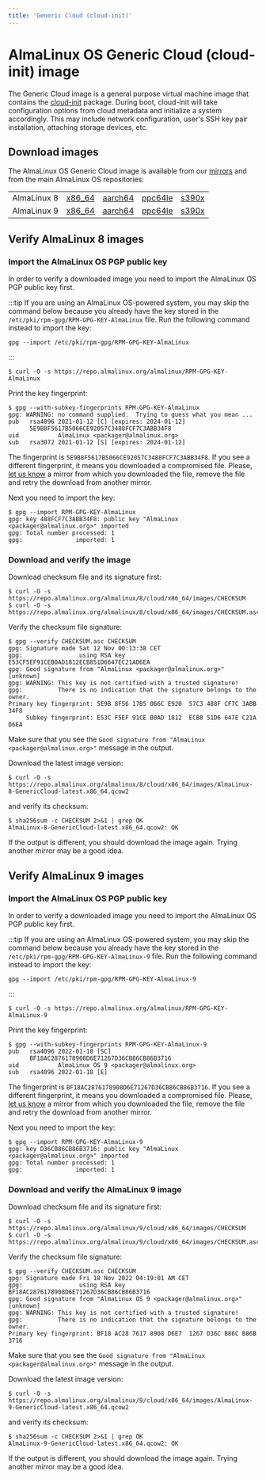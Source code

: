 ```yaml
---
title: 'Generic Cloud (cloud-init)'
---
```

# AlmaLinux OS Generic Cloud (cloud-init) image

The Generic Cloud image is a general purpose virtual machine image that
contains the [cloud-init](https://cloud-init.io/) package. During boot,
cloud-init will take configuration options from cloud metadata and
initialize a system accordingly. This may include network
configuration, user's SSH key pair installation, attaching storage devices, etc.

## Download images

The AlmaLinux OS Generic Cloud image is available from our
[mirrors](https://mirrors.almalinux.org/) and from the main AlmaLinux OS
repositories:

<table align="center">
    <tr>
        <td align="center">AlmaLinux 8</td>
        <td align="center"><a href="https://repo.almalinux.org/almalinux/8/cloud/x86_64/images/">x86_64</a></td>
        <td align="center"><a href="https://repo.almalinux.org/almalinux/8/cloud/aarch64/images">aarch64</a></td>
        <td align="center"><a href="http://repo.almalinux.org/almalinux/8/cloud/ppc64le/images/">ppc64le</a></td>
        <td align="center"><a href="https://repo.almalinux.org/almalinux/8/cloud/s390x/images/">s390x</a></td>
    </tr>
    <tr>
        <td align="center">AlmaLinux 9</td>
        <td align="center"><a href="https://repo.almalinux.org/almalinux/9/cloud/x86_64/images/">x86_64</a></td>
        <td align="center"><a href="https://repo.almalinux.org/almalinux/9/cloud/aarch64/images/">aarch64</a></td>
        <td align="center"><a href="https://repo.almalinux.org/almalinux/9/cloud/ppc64le/images/">ppc64le</a></td>
        <td align="center"><a href="https://repo.almalinux.org/almalinux/9/cloud/s390x/images/">s390x</a></td>
    </tr>
</table>

## Verify AlmaLinux 8 images

### Import the AlmaLinux OS PGP public key

In order to verify a downloaded image you need to import the AlmaLinux OS PGP
public key first.

:::tip
If you are using an AlmaLinux OS-powered system, you may skip the command
below because you already have the key stored in the `/etc/pki/rpm-gpg/RPM-GPG-KEY-AlmaLinux` file.
 Run the following command instead to import the key:
```
gpg --import /etc/pki/rpm-gpg/RPM-GPG-KEY-AlmaLinux
```
:::

```
$ curl -O -s https://repo.almalinux.org/almalinux/RPM-GPG-KEY-AlmaLinux
```

Print the key fingerprint:

```
$ gpg --with-subkey-fingerprints RPM-GPG-KEY-AlmaLinux
gpg: WARNING: no command supplied.  Trying to guess what you mean ...
pub   rsa4096 2021-01-12 [C] [expires: 2024-01-12]
      5E9B8F5617B5066CE92057C3488FCF7C3ABB34F8
uid           AlmaLinux <packager@almalinux.org>
sub   rsa3072 2021-01-12 [S] [expires: 2024-01-12]
```

The fingerprint is `5E9B8F5617B5066CE92057C3488FCF7C3ABB34F8`. If you see a
different fingerprint, it means you downloaded a compromised file. Please,
[let us know](mailto:security@almalinux.org) a mirror from which you
downloaded the file, remove the file and retry the download from another
mirror.

Next you need to import the key:

```
$ gpg --import RPM-GPG-KEY-AlmaLinux
gpg: key 488FCF7C3ABB34F8: public key "AlmaLinux <packager@almalinux.org>" imported
gpg: Total number processed: 1
gpg:               imported: 1
```

### Download and verify the image

Download checksum file and its signature first:

```
$ curl -O -s https://repo.almalinux.org/almalinux/8/cloud/x86_64/images/CHECKSUM
$ curl -O -s https://repo.almalinux.org/almalinux/8/cloud/x86_64/images/CHECKSUM.asc
```

Verify the checksum file signature:

```
$ gpg --verify CHECKSUM.asc CHECKSUM
gpg: Signature made Sat 12 Nov 00:13:38 CET
gpg:                using RSA key E53CF5EF91CEB0AD1812ECB851D6647EC21AD6EA
gpg: Good signature from "AlmaLinux <packager@almalinux.org>" [unknown]
gpg: WARNING: This key is not certified with a trusted signature!
gpg:          There is no indication that the signature belongs to the owner.
Primary key fingerprint: 5E9B 8F56 17B5 066C E920  57C3 488F CF7C 3ABB 34F8
     Subkey fingerprint: E53C F5EF 91CE B0AD 1812  ECB8 51D6 647E C21A D6EA
```

Make sure that you see the `Good signature from "AlmaLinux <packager@almalinux.org>"`
message in the output.

Download the latest image version:

```
$ curl -O -s https://repo.almalinux.org/almalinux/8/cloud/x86_64/images/AlmaLinux-8-GenericCloud-latest.x86_64.qcow2
```

and verify its checksum:

```
$ sha256sum -c CHECKSUM 2>&1 | grep OK
AlmaLinux-8-GenericCloud-latest.x86_64.qcow2: OK
```

If the output is different, you should download the image again. Trying another
mirror may be a good idea.

## Verify AlmaLinux 9 images

### Import the AlmaLinux OS PGP public key

In order to verify a downloaded image you need to import the AlmaLinux OS PGP
public key first.

:::tip
If you are using an AlmaLinux OS-powered system, you may skip the command
below because you already have the key stored in the `/etc/pki/rpm-gpg/RPM-GPG-KEY-AlmaLinux-9` file.
 Run the following command instead to import the key:
```
gpg --import /etc/pki/rpm-gpg/RPM-GPG-KEY-AlmaLinux-9
```
:::

```
$ curl -O -s https://repo.almalinux.org/almalinux/RPM-GPG-KEY-AlmaLinux-9
```

Print the key fingerprint:

```
$ gpg --with-subkey-fingerprints RPM-GPG-KEY-AlmaLinux-9
pub   rsa4096 2022-01-18 [SC]
      BF18AC2876178908D6E71267D36CB86CB86B3716
uid           AlmaLinux OS 9 <packager@almalinux.org>
sub   rsa4096 2022-01-18 [E]
```

The fingerprint is `BF18AC2876178908D6E71267D36CB86CB86B3716`. If you see a
different fingerprint, it means you downloaded a compromised file. Please,
[let us know](mailto:security@almalinux.org) a mirror from which you
downloaded the file, remove the file and retry the download from another
mirror.

Next you need to import the key:

```
$ gpg --import RPM-GPG-KEY-AlmaLinux-9
gpg: key D36CB86CB86B3716: public key "AlmaLinux <packager@almalinux.org>" imported
gpg: Total number processed: 1
gpg:               imported: 1
```

### Download and verify the AlmaLinux 9 image

Download checksum file and its signature first:

```
$ curl -O -s https://repo.almalinux.org/almalinux/9/cloud/x86_64/images/CHECKSUM
$ curl -O -s https://repo.almalinux.org/almalinux/9/cloud/x86_64/images/CHECKSUM.asc
```

Verify the checksum file signature:

```
$ gpg --verify CHECKSUM.asc CHECKSUM
gpg: Signature made Fri 18 Nov 2022 04:19:01 AM CET
gpg:                using RSA key BF18AC2876178908D6E71267D36CB86CB86B3716
gpg: Good signature from "AlmaLinux OS 9 <packager@almalinux.org>" [unknown]
gpg: WARNING: This key is not certified with a trusted signature!
gpg:          There is no indication that the signature belongs to the owner.
Primary key fingerprint: BF18 AC28 7617 8908 D6E7  1267 D36C B86C B86B 3716
```

Make sure that you see the `Good signature from "AlmaLinux <packager@almalinux.org>"`
message in the output.

Download the latest image version:

```
$ curl -O -s https://repo.almalinux.org/almalinux/9/cloud/x86_64/images/AlmaLinux-9-GenericCloud-latest.x86_64.qcow2
```

and verify its checksum:

```
$ sha256sum -c CHECKSUM 2>&1 | grep OK
AlmaLinux-9-GenericCloud-latest.x86_64.qcow2: OK
```

If the output is different, you should download the image again. Trying another
mirror may be a good idea.
